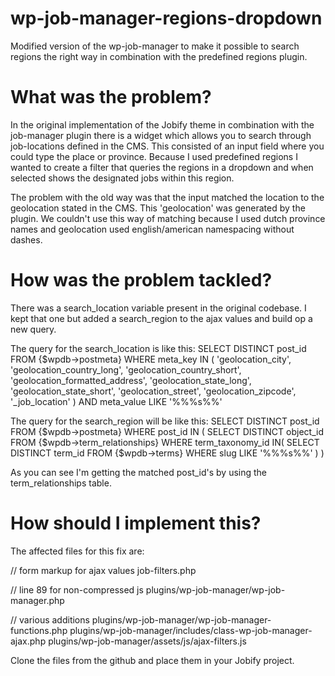 wp-job-manager-regions-dropdown
===============================

Modified version of the wp-job-manager to make it possible to search regions the right way in combination with the predefined regions plugin.


What was the problem?
=====================

In the original implementation of the Jobify theme in combination with the job-manager plugin there is a widget which allows you to search through job-locations defined in the CMS. This consisted of an input field where you could type the place or province. Because I used predefined regions I wanted to create a filter that queries the regions in a dropdown and when selected shows the designated jobs within this region.

The problem with the old way was that the input matched the location to the geolocation stated in the CMS. This 'geolocation' was generated by the plugin. We couldn't use this way of matching because I used dutch province names and geolocation used english/american namespacing without dashes.

How was the problem tackled?
============================

There was a search_location variable present in the original codebase. I kept that one but added a search_region to the ajax values and build op a new query.

The query for the search_location is like this:
SELECT DISTINCT post_id FROM {$wpdb->postmeta}
		    WHERE meta_key IN ( 'geolocation_city', 'geolocation_country_long', 'geolocation_country_short', 'geolocation_formatted_address', 'geolocation_state_long', 'geolocation_state_short', 'geolocation_street', 'geolocation_zipcode', '_job_location' ) 
		    AND meta_value LIKE '%%%s%%'

The query for the search_region will be like this:
SELECT DISTINCT post_id FROM {$wpdb->postmeta}
		    WHERE post_id IN (
		    	SELECT DISTINCT object_id FROM {$wpdb->term_relationships}
		    	WHERE term_taxonomy_id IN(
				SELECT DISTINCT term_id FROM {$wpdb->terms}
				    WHERE slug LIKE '%%%s%%'
				)
			)
			
As you can see I'm getting the matched post_id's by using the term_relationships table.

How should I implement this?
============================

The affected files for this fix are:

// form markup for ajax values
job-filters.php

// line 89 for non-compressed js
plugins/wp-job-manager/wp-job-manager.php

// various additions
plugins/wp-job-manager/wp-job-manager-functions.php
plugins/wp-job-manager/includes/class-wp-job-manager-ajax.php
plugins/wp-job-manager/assets/js/ajax-filters.js

Clone the files from the github and place them in your Jobify project.
